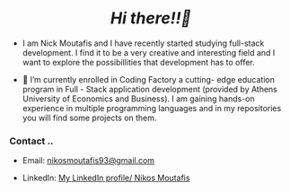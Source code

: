 *<h1 align=center >Hi there!!👋</h1>*

-   I am  Nick Moutafis and  I have recently started studying full-stack development. I find it to be a very creative and interesting field and I want to explore
    the possibillities  that development has to offer.      
     
-   🔭  I’m currently enrolled in  Coding Factory a cutting- edge education program in Full - Stack application development 
    (provided by Athens University of Economics and Business).
    I am gaining hands-on experience in multiple programming languages and in my repositories you will find some projects on them.
    
### Contact ..
- Email: [nikosmoutafis93@gmail.com](mailto:nikosmoutafis93@gmail.com)
          
- LinkedIn: [My LinkedIn profile/ Nikos Moutafis](https://www.linkedin.com/in/nikos-moutafis-7b9391266/)
